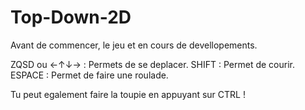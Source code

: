 # Top-Down-2D
 
Avant de commencer, le jeu et en cours de devellopements.

ZQSD ou ←↑↓→ : Permets de se deplacer.
SHIFT : Permet de courir.
ESPACE : Permet de faire une roulade.

Tu peut egalement faire la toupie en appuyant sur CTRL !
